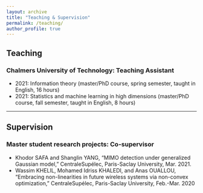 ```yaml
---
layout: archive
title: "Teaching & Supervision"
permalink: /teaching/
author_profile: true
---
```

## Teaching

### Chalmers University of Technology: Teaching Assistant

* 2021: Information theory (master/PhD course, spring semester, taught in English, 16 hours)
* 2021: Statistics and machine learning in high dimensions (master/PhD course, fall semester, taught in
English, 8 hours)

---
## Supervision

### Master student research projects: Co-supervisor

* Khodor SAFA and Shanglin YANG, “MIMO detection under generalized Gaussian model,” CentraleSupélec, Paris-Saclay University, Mar. 2021.
* Wassim KHELIL, Mohamed Idriss KHALEDI, and Anas OUALLOU, “Embracing non-linearities in future wireless systems via non-convex optimization,” CentraleSupélec, Paris-Saclay University, Feb.-Mar.
2020
